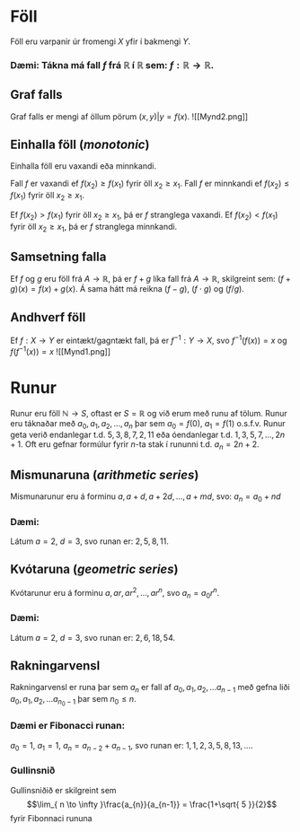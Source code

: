 # Föll
Föll eru varpanir úr fromengi $X$ yfir í bakmengi $Y$. 

### Dæmi: Tákna má fall $f$ frá $\mathbb{R}$ í $\mathbb{R}$ sem: $f:\mathbb{R}\to \mathbb{R}$.

## Graf falls
Graf falls er mengi af öllum pörum $(x,y) | y=f(x)$.
![[Mynd2.png]]

## Einhalla föll (*monotonic*)
Einhalla föll eru vaxandi eða minnkandi.

Fall $f$ er vaxandi ef $f(x_{2})\geq f(x_{1})$ fyrir öll $x_2\geq x_1$.
Fall $f$ er minnkandi ef $f(x_{2})\leq f(x_{1})$ fyrir öll $x_2\geq x_1$.

Ef $f(x_{2})>f(x_{1})$ fyrir öll $x_{2} \geq x_{1}$, þá er $f$ stranglega vaxandi.
Ef $f(x_{2})<f(x_{1})$ fyrir öll $x_{2} \geq x_{1}$, þá er $f$ stranglega minnkandi.

## Samsetning falla
Ef $f$ og $g$ eru föll frá $A\to \mathbb{R}$, þá er $f+g$ líka fall frá $A\to \mathbb{R}$, skilgreint sem: $(f+g)(x)=f(x)+g(x)$. Á sama hátt má reikna $(f-g)$, $(f \cdot g)$ og $(f/g)$.

## Andhverf föll
Ef $f:X\to Y$ er eintækt/gagntækt fall, þá er $f^{-1}:Y\to X$, svo $f^{-1}(f(x))=x$ og $f(f^{-1}(x))=x$
![[Mynd1.png]]

# Runur
Runur eru föll $\mathbb{N}\to S$, oftast er $S=\mathbb{R}$ og við erum með runu af tölum.
Runur eru táknaðar með $a_{0},a_{1},a_{2},\dots,a_{n}$ þar sem $a_0=f(0)$, $a_{1}=f(1)$ o.s.f.v. Runur geta verið endanlegar t.d. $5,3,8,7,2,11$ eða óendanlegar t.d. $1,3,5,7,\dots,2n+1$. Oft eru gefnar formúlur fyrir $n$-ta stak í rununni t.d. $a_{n}=2n+2$.

## Mismunaruna (*arithmetic series*)
Mismunarunur eru á forminu $a, a+d, a+2d,\dots,a+md$, svo: $a_n=a_0+nd$

### Dæmi:
Látum $a = 2$, $d=3$, svo runan er: $2,5,8,11$.

## Kvótaruna (*geometric series*)
Kvótarunur eru á forminu $a, ar, ar^2, \dots, ar^n$, svo $a_n=a_0r^n$.

### Dæmi:
Látum $a=2$, $d=3$, svo runan er: $2,6,18,54$.

## Rakningarvensl
Rakningarvensl er runa þar sem $a_{n}$ er fall af $a_{0},a_{1},a_{2},\dots a_{n-1}$ með gefna liði $a_{0},a_{1},a_{2},\dots a_{n_{0}-1}$ þar sem $n_0\leq n$.

### Dæmi er Fibonacci runan:
$a_0=1$, $a_1=1$, $a_n=a_{n-2}+a_{n-1}$, svo runan er: $1,1,2,3,5,8,13,...$. 

### Gullinsnið
Gullinsniðið er skilgreint sem 
$$\lim_{ n \to \infty }\frac{a_{n}}{a_{n-1}} = \frac{1+\sqrt{ 5 }}{2}$$ fyrir Fibonnaci rununa